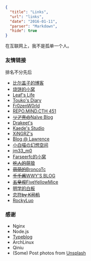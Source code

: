 ```json
{
  "title": "Links",
  "url": "links",
  "date": "2016-01-11",
  "parser": "Markdown",
  "hide": true
}
```

在互联网上，我不是孤单一个人。

### 友情链接

排名不分先后

* [比尔盖子的博客](https://biergaizi.info)
* [烧饼的小窝](http://feng.moe)
* [Leaf's Life](https://harrychen.xyz)
* [Touko's Diary](https://touko.moe)
* [Fr0zenW0rld](https://bismarck.moe)
* [REPO.MIND.CTH 451](https://cth451.tk)
* [~~リア充の~~Naïve Blog](https://blog.naïve.io/)
* [Drakeet's](http://drakeet.me)
* [Kaede's Studio](http://kaedea.com)
* [XiNGRZ's](http://xingrz.me)
* [Blog @ Lawrence](https://lawrencexs.xyz)
* [小白喵の幻想空间](https://nekoyu.cc)
* [jm33_m0](https://jm33.me)
* [Farseerfc的小窝](https://farseerfc.me/zhs/)
* [~~吃人的~~萌狼](https://blog.yoitsu.moe)
* [~~萌萌的~~BroncoTc](https://blog.broncotc.com/)
* [~~千千酱~~WWY'S BLOG](https://wwyqianqian.github.io/)
* [~~五皇叔~~FiveYellowMice](https://fiveyellowmice.com/)
* [明学的白板](https://ksmx.me/)
* [恋符~~by K司机~~](https://marisa-kirisa.me/)
* [RockyLuo](https://www.akarin.top/)

### 感谢

* Nginx
* Node.js
* [Typeblog](https://github.com/PeterCxy/Typeblog)
* ArchLinux
* Qiniu
* (Some) Post photos from [Unsplash](https://unsplash.com/)

